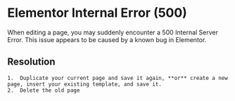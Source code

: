 # Elementor Internal Error (500)

When editing a page, you may suddenly encounter a 500 Internal Server Error.
This issue appears to be caused by a known bug in Elementor.


## Resolution
	1.	Duplicate your current page and save it again, **or** create a new page, insert your existing template, and save it.
	2.  Delete the old page
